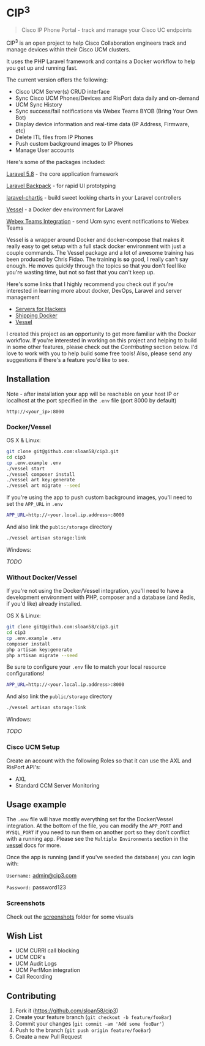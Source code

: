 # CIP<sup>3</sup>
> Cisco IP Phone Portal - track and manage your Cisco UC endpoints

CIP<sup>3</sup> is an open project to help Cisco Collaboration engineers track and manage devices within their Cisco UCM clusters.

It uses the PHP Laravel framework and contains a Docker workflow to help you get up and running fast.

The current version offers the following:

- Cisco UCM Server(s) CRUD interface
- Sync Cisco UCM Phones/Devices and RisPort data daily and on-demand
- UCM Sync History
- Sync success/fail notifications via Webex Teams BYOB (Bring Your Own Bot)
- Display device information and real-time data (IP Address, Firmware, etc)
- Delete ITL files from IP Phones
- Push custom background images to IP Phones 
- Manage User accounts

Here's some of the packages included:

[Laravel 5.8](www.laravel.com) - the core application framework

[Laravel Backpack](https://laravel-backpack.readme.io/docs) - for rapid UI prototyping

[laravel-chartjs](https://github.com/fxcosta/laravel-chartjs) - build sweet looking charts in your Laravel controllers

[Vessel](https://vessel.shippingdocker.com/) - a Docker dev environment for Laravel

[Webex Teams Integration](https://developer.webex.com/) - send Ucm sync event notifications to Webex Teams

Vessel is a wrapper around Docker and docker-compose that makes it really easy to get setup with a full stack docker environment with just a couple commands.
The Vessel package and a lot of awesome training has been produced by Chris Fidao.  The training is **so** good, I really can't say enough.  He moves quickly through the topics so that you don't feel like you're wasting time, but not so fast that you can't keep up.

Here's some links that I highly recommend you check out if you're interested in learning more about docker, DevOps, Laravel and server management

- [Servers for Hackers](https://serversforhackers.com/)
- [Shipping Docker](https://serversforhackers.com/shipping-docker)
- [Vessel](https://vessel.shippingdocker.com/)

I created this project as an opportunity to get more familiar with the Docker workflow.  If you're interested in working on this project and helping to build in some other features, please check out the *Contributing* section below.  I'd love to work with you to help build some free tools!  Also, please send any suggestions if there's a feature you'd like to see.


## Installation

Note - after installation your app will be reachable on your host IP or localhost at the port specified in the `.env` file (port 8000 by default)

`http://<your_ip>:8000`

### Docker/Vessel
OS X & Linux:

```sh
git clone git@github.com:sloan58/cip3.git
cd cip3
cp .env.example .env
./vessel start
./vessel composer install
./vessel art key:generate
./vessel art migrate --seed
```

If you're using the app to push custom background images, you'll need to set the `APP_URL` in `.env`

```bash
APP_URL=http://<your.local.ip.address>:8000
```

And also link the `public/storage` directory

```bash
./vessel artisan storage:link
```

Windows:

*TODO*


### Without Docker/Vessel

If you're not using the Docker/Vessel integration, you'll need to have a development environment with PHP, composer and a database (and Redis, if you'd like) already installed.

OS X & Linux:

```sh
git clone git@github.com:sloan58/cip3.git
cd cip3
cp .env.example .env
composer install
php artisan key:generate
php artisan migrate --seed
```
Be sure to configure your `.env` file to match your local resource configurations!

```bash
APP_URL=http://<your.local.ip.address>:8000
```

And also link the `public/storage` directory

```bash
./vessel artisan storage:link
```


Windows:

*TODO*

### Cisco UCM Setup
Create an account with the following Roles so that it can use the AXL and RisPort API's:

- AXL
- Standard CCM Server Monitoring

## Usage example

The `.env` file will have mostly everything set for the Docker/Vessel integration.  At the bottom of the file, you can modify the `APP_PORT` and `MYSQL_PORT` if you need to run them on another port so they don't conflict with a running app.  Please see the `Multiple Environments` section in the [vessel](https://github.com/shipping-docker/vessel) docs for more.

Once the app is running (and if you've seeded the database) you can login with:

`Username:` admin@cip3.com

`Password:` password123

### Screenshots

Check out the [screenshots](https://placeit) folder for some visuals

## Wish List
- UCM CURRI call blocking
- UCM CDR's
- UCM Audit Logs
- UCM PerfMon integration
- Call Recording
   
## Contributing

1. Fork it (<https://github.com/sloan58/cip3>)
2. Create your feature branch (`git checkout -b feature/fooBar`)
3. Commit your changes (`git commit -am 'Add some fooBar'`)
4. Push to the branch (`git push origin feature/fooBar`)
5. Create a new Pull Request
